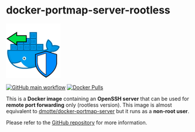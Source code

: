# docker-portmap-server-rootless

![icon](https://raw.githubusercontent.com/dmotte/docker-portmap-server-rootless/main/icon-149.png)

[![GitHub main workflow](https://img.shields.io/github/actions/workflow/status/dmotte/docker-portmap-server-rootless/main.yml?branch=main&logo=github&label=main&style=flat-square)](https://github.com/dmotte/docker-portmap-server-rootless/actions)
[![Docker Pulls](https://img.shields.io/docker/pulls/dmotte/portmap-server-rootless?logo=docker&style=flat-square)](https://hub.docker.com/r/dmotte/portmap-server-rootless)

This is a **Docker image** containing an **OpenSSH server** that can be used for **remote port forwarding** only (rootless version). This image is almost equivalent to [dmotte/docker-portmap-server](https://github.com/dmotte/docker-portmap-server) but it runs as a **non-root user**.

Please refer to the [GitHub repository](https://github.com/dmotte/docker-portmap-server-rootless) for more information.
